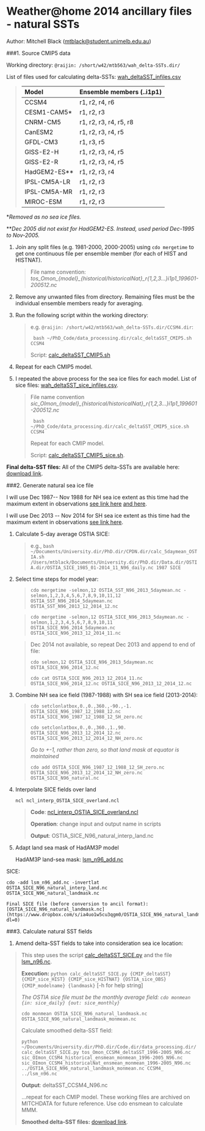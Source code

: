 # Weather@home 2014 ancillary files - natural SSTs

Author: Mitchell Black (mtblack@student.unimelb.edu.au)

###1. Source CMIP5 data

Working directory: `@raijin: /short/w42/mtb563/wah_delta-SSTs.dir/`


List of files used for calculating delta-SSTs: [wah_deltaSST_infiles.csv](https://github.com/MitchellBlack/PhD_Code/blob/73908d41b8b37b0a4cb10b89bfc62efe7d522c82/working_files.dir/wah.dir/wah_deltaSST_infiles.csv)

> | Model   | Ensemble members (..i1p1)  |
> | :----- | :------  |
> | CCSM4 | r1, r2, r4, r6 |
> | CESM1-CAM5* | r1, r2, r3 | 
> | CNRM-CM5 | r1, r2, r3, r4, r5, r8 |
> | CanESM2 | r1, r2, r3, r4, r5 |
> | GFDL-CM3 | r1, r3, r5 |
> | GISS-E2-H | r1, r2, r3, r4, r5 |
> | GISS-E2-R | r1, r2, r3, r4, r5 |
> | HadGEM2-ES** | r1, r2, r3, r4 |
> | IPSL-CM5A-LR | r1, r2, r3 |
> | IPSL-CM5A-MR | r1, r2, r3 |
> | MIROC-ESM | r1, r2, r3 |

*_Removed as no sea ice files._

**_Dec 2005 did not exist for HadGEM2-ES. Instead, used period Dec-1995 to Nov-2005._

1. Join any split files (e.g. 1981-2000, 2000-2005) using `cdo mergetime` to get one continuous file per ensemble member (for each of HIST and HISTNAT).
	> File name convention: *tos_Omon_{model}_{historical/historicalNat}_r{1,2,3...}i1p1_199601-200512.nc*
	
2. Remove any unwanted files from directory. Remaining files must be the individual ensemble members ready for averaging.

3. Run the following script within the working directory:
	> e.g. `@raijin: /short/w42/mtb563/wah_delta-SSTs.dir/CCSM4.dir`:
	>
	> ` bash ~/PhD_Code/data_processing.dir/calc_deltaSST_CMIP5.sh CCSM4`
	>
	> Script: [calc_deltaSST_CMIP5.sh](https://github.com/MitchellBlack/PhD_Code/blob/b7dadd2a7f05cae51dda8d5583344f6bac052eb9/data_processing.dir/calc_deltaSST_CMIP5.sh)

4. Repeat for each CMIP5 model.

5. I repeated the above process for the sea ice files for each model. List of sice files: [wah_deltaSST_sice_infiles.csv](https://github.com/MitchellBlack/PhD_Code/blob/66750b5891d3c92945af0091efeda6dcb63c1d91/working_files.dir/wah.dir/wah_deltaSST_sice_infiles.csv). 

	> File name 	convention *sic_OImon_{model}_{historical/historicalNat}_r{1,2,3...}i1p1_199601-200512.nc*
	> 
	> ` bash ~/PhD_Code/data_processing.dir/calc_deltaSST_CMIP5_sice.sh CCSM4`
	>
	> Repeat for each CMIP model.
	>
	> Script: [calc_deltaSST_CMIP5_sice.sh](https://github.com/MitchellBlack/PhD_Code/blob/6403ac5d5bc4617aa57e8cfdcae58352dd217b15/data_processing.dir/calc_deltaSST_CMIP5_sice.sh).

**Final delta-SST files:** All of the CMIP5 delta-SSTs are available here: [download link](https://www.dropbox.com/s/i5u57x2vl1rw9e6/deltaSST_CMIP5.zip?dl=0).

###2. Generate natural sea ice file

I will use Dec 1987-- Nov 1988 for NH sea ice extent as this time had the maximum extent in observations [see link here](http://nsidc.org/arcticseaicenews/files/2014/03/Figure3.png) [and here](http://nsidc.org/arcticseaicenews/files/2014/10/monthly_ice_NH_09.png).

I will use Dec 2013 -- Nov 2014 for SH sea ice extent as this time had the maximum extent in observations [see link here](http://arctic.atmos.uiuc.edu/cryosphere/antarctic.sea.ice.interactive.html). 

1. Calculate 5-day average OSTIA SICE:

	> e.g., `bash ~/Documents/University.dir/PhD.dir/CPDN.dir/calc_5daymean_OSTIA.sh /Users/mtblack/Documents/University.dir/PhD.dir/Data.dir/OSTIA.dir/OSTIA_SICE_1985_01-2014_11_N96_daily.nc 1987 SICE`

2. Select time steps for model year:

	> `cdo mergetime -selmon,12 OSTIA_SST_N96_2013_5daymean.nc -selmon,1,2,3,4,5,6,7,8,9,10,11,12 OSTIA_SST_N96_2014_5daymean.nc OSTIA_SST_N96_2013_12_2014_12.nc`

	> `cdo mergetime -selmon,12 OSTIA_SICE_N96_2013_5daymean.nc -selmon,1,2,3,4,5,6,7,8,9,10,11 OSTIA_SICE_N96_2014_5daymean.nc OSTIA_SICE_N96_2013_12_2014_11.nc`
	
	> Dec 2014 not available, so repeat Dec 2013 and append to end of file:
	>
	> `cdo selmon,12 OSTIA_SICE_N96_2013_5daymean.nc OSTIA_SICE_N96_2014_12.nc`
	>
	> `cdo cat OSTIA_SICE_N96_2013_12_2014_11.nc OSTIA_SICE_N96_2014_12.nc OSTIA_SICE_N96_2013_12_2014_12.nc`

3. Combine NH sea ice field  (1987-1988) with SH sea ice field  (2013-2014):

	> `cdo setclonlatbox,0.,0.,360.,-90.,-1. OSTIA_SICE_N96_1987_12_1988_12.nc OSTIA_SICE_N96_1987_12_1988_12_SH_zero.nc`
	>
	> `cdo setclonlatbox,0.,0.,360.,1.,90. OSTIA_SICE_N96_2013_12_2014_12.nc OSTIA_SICE_N96_2013_12_2014_12_NH_zero.nc`
	>
	> *Go to +-1, rather than zero, so that land mask at equator is maintained*
	>
	> `cdo add OSTIA_SICE_N96_1987_12_1988_12_SH_zero.nc OSTIA_SICE_N96_2013_12_2014_12_NH_zero.nc  OSTIA_SICE_N96_natural.nc`

4. Interpolate SICE fields over land

	`ncl ncl_interp_OSTIA_SICE_overland.ncl`

	>  **Code**: [ncl_interp_OSTIA_SICE_overland.ncl](https://github.com/MitchellBlack/CPDN/blob/master/ncl_interp_OSTIA_SICE_overland.ncl)
	> 
	>  **Operation**: change input and output name in scripts
	> 
	>  **Output**: OSTIA_SICE_N96_natural_interp_land.nc

5. Adapt land sea mask of HadAM3P model

	HadAM3P land-sea mask: [lsm_n96_add.nc](https://www.dropbox.com/s/j1dgrxdny0jhfmd/lsm_n96_add.nc?dl=0)

SICE:

`cdo -add lsm_n96_add.nc -invertlat OSTIA_SICE_N96_natural_interp_land.nc OSTIA_SICE_N96_natural_landmask.nc`

	Final SICE file (before conversion to ancil format): [OSTIA_SICE_N96_natural_landmask.nc](https://www.dropbox.com/s/ia4uo1w5cu3qgm0/OSTIA_SICE_N96_natural_landmask.nc?dl=0)


###3. Calculate natural SST fields

1. Amend delta-SST fields to take into consideration sea ice location:

> This step uses the script [calc_deltaSST_SICE.py](https://github.com/MitchellBlack/PhD_Code/blob/ffac7015328eae07e154d587769b4cae55674d91/data_processing.dir/calc_deltaSST_SICE.py) and the file [lsm_n96.nc](https://www.dropbox.com/s/9idyh1yiljhzg05/lsm_n96.nc?dl=0).
> 
> **Execution:** `python calc_deltaSST_SICE.py {CMIP_deltaSST} {CMIP_sice_HIST} {CMIP_sice_HISTNAT} {OSTIA_sice_OBS} {CMIP_modelname} {landmask}` [-h for help string]
> 
> *The OSTIA sice file must be the monthly average field: `cdo monmean {in: sice_daily} {out: sice_monthly}`*
>
> `cdo monmean OSTIA_SICE_N96_natural_landmask.nc OSTIA_SICE_N96_natural_landmask_monmean.nc`
>
> Calculate smoothed delta-SST field:
> 
> `python ~/Documents/University.dir/PhD.dir/Code.dir/data_processing.dir/calc_deltaSST_SICE.py tos_Omon_CCSM4_deltaSST_1996-2005_N96.nc sic_OImon_CCSM4_historical_ensmean_monmean_1996-2005_N96.nc sic_OImon_CCSM4_historicalNat_ensmean_monmean_1996-2005_N96.nc ../OSTIA_SICE_N96_natural_landmask_monmean.nc CCSM4_ ../lsm_n96.nc`
>
> **Output**: deltaSST_CCSM4_N96.nc
>
> ...repeat for each CMIP model. These working files are archived on MITCHDATA for future reference. Use cdo ensmean to calculate MMM.
>
> **Smoothed delta-SST files:** [download link](https://www.dropbox.com/s/yaw5ifvogiydeac/WAH_deltaSST.dir.zip?dl=0).





